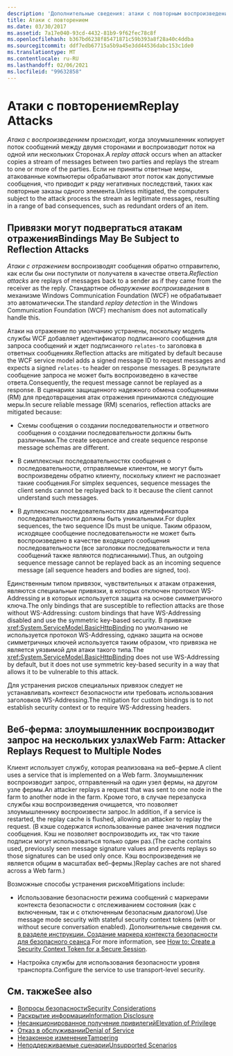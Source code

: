 ```yaml
---
description: 'Дополнительные сведения: атаки с повторным воспроизведением'
title: Атаки с повторением
ms.date: 03/30/2017
ms.assetid: 7a17e040-93cd-4432-81b9-9f62fec78c8f
ms.openlocfilehash: b367bd6238f85471871c59b393a8f28a40c4ddba
ms.sourcegitcommit: ddf7edb67715a5b9a45e3dd44536dabc153c1de0
ms.translationtype: MT
ms.contentlocale: ru-RU
ms.lasthandoff: 02/06/2021
ms.locfileid: "99632858"
---
```

# <a name="replay-attacks"></a><span data-ttu-id="c3a2e-103">Атаки с повторением</span><span class="sxs-lookup"><span data-stu-id="c3a2e-103">Replay Attacks</span></span>

<span data-ttu-id="c3a2e-104">*Атака с воспроизведением* происходит, когда злоумышленник копирует поток сообщений между двумя сторонами и воспроизводит поток на одной или нескольких Сторонах.</span><span class="sxs-lookup"><span data-stu-id="c3a2e-104">A *replay attack* occurs when an attacker copies a stream of messages between two parties and replays the stream to one or more of the parties.</span></span> <span data-ttu-id="c3a2e-105">Если не приняты ответные меры, атакованные компьютеры обрабатывают этот поток как допустимые сообщения, что приводит к ряду негативных последствий, таких как повторные заказы одного элемента.</span><span class="sxs-lookup"><span data-stu-id="c3a2e-105">Unless mitigated, the computers subject to the attack process the stream as legitimate messages, resulting in a range of bad consequences, such as redundant orders of an item.</span></span>  
  
## <a name="bindings-may-be-subject-to-reflection-attacks"></a><span data-ttu-id="c3a2e-106">Привязки могут подвергаться атакам отражения</span><span class="sxs-lookup"><span data-stu-id="c3a2e-106">Bindings May Be Subject to Reflection Attacks</span></span>  

 <span data-ttu-id="c3a2e-107">*Атаки с отражением* воспроизводят сообщения обратно отправителю, как если бы они поступили от получателя в качестве ответа.</span><span class="sxs-lookup"><span data-stu-id="c3a2e-107">*Reflection attacks* are replays of messages back to a sender as if they came from the receiver as the reply.</span></span> <span data-ttu-id="c3a2e-108">Стандартное *обнаружение воспроизведения* в механизме Windows Communication Foundation (WCF) не обрабатывает это автоматически.</span><span class="sxs-lookup"><span data-stu-id="c3a2e-108">The standard *replay detection* in the Windows Communication Foundation (WCF) mechanism does not automatically handle this.</span></span>  
  
 <span data-ttu-id="c3a2e-109">Атаки на отражение по умолчанию устранены, поскольку модель службы WCF добавляет идентификатор подписанного сообщения для запроса сообщений и ждет подписанного `relates-to` заголовка в ответных сообщениях.</span><span class="sxs-lookup"><span data-stu-id="c3a2e-109">Reflection attacks are mitigated by default because the WCF service model adds a signed message ID to request messages and expects a signed `relates-to` header on response messages.</span></span> <span data-ttu-id="c3a2e-110">В результате сообщение запроса не может быть воспроизведено в качестве ответа.</span><span class="sxs-lookup"><span data-stu-id="c3a2e-110">Consequently, the request message cannot be replayed as a response.</span></span> <span data-ttu-id="c3a2e-111">В сценариях защищенного надежного обмена сообщениями (RM) для предотвращения атак отражения принимаются следующие меры.</span><span class="sxs-lookup"><span data-stu-id="c3a2e-111">In secure reliable message (RM) scenarios, reflection attacks are mitigated because:</span></span>  
  
- <span data-ttu-id="c3a2e-112">Схемы сообщения о создании последовательности и ответного сообщения о создании последовательности должны быть различными.</span><span class="sxs-lookup"><span data-stu-id="c3a2e-112">The create sequence and create sequence response message schemas are different.</span></span>  
  
- <span data-ttu-id="c3a2e-113">В симплексных последовательностях сообщения о последовательности, отправляемые клиентом, не могут быть воспроизведены обратно клиенту, поскольку клиент не распознает такие сообщения.</span><span class="sxs-lookup"><span data-stu-id="c3a2e-113">For simplex sequences, sequence messages the client sends cannot be replayed back to it because the client cannot understand such messages.</span></span>  
  
- <span data-ttu-id="c3a2e-114">В дуплексных последовательностях два идентификатора последовательности должны быть уникальными.</span><span class="sxs-lookup"><span data-stu-id="c3a2e-114">For duplex sequences, the two sequence IDs must be unique.</span></span> <span data-ttu-id="c3a2e-115">Таким образом, исходящее сообщение последовательности не может быть воспроизведено в качестве входящего сообщения последовательности (все заголовки последовательности и тела сообщений также являются подписанными).</span><span class="sxs-lookup"><span data-stu-id="c3a2e-115">Thus, an outgoing sequence message cannot be replayed back as an incoming sequence message (all sequence headers and bodies are signed, too).</span></span>  
  
 <span data-ttu-id="c3a2e-116">Единственным типом привязок, чувствительных к атакам отражения, являются специальные привязки, в которых отключен протокол WS-Addressing и в которых используется защита на основе симметричного ключа.</span><span class="sxs-lookup"><span data-stu-id="c3a2e-116">The only bindings that are susceptible to reflection attacks are those without WS-Addressing: custom bindings that have WS-Addressing disabled and use the symmetric key-based security.</span></span> <span data-ttu-id="c3a2e-117">В привязке <xref:System.ServiceModel.BasicHttpBinding> по умолчанию не используется протокол WS-Addressing, однако защита на основе симметричных ключей используется таким образом, что привязка не является уязвимой для атаки такого типа.</span><span class="sxs-lookup"><span data-stu-id="c3a2e-117">The <xref:System.ServiceModel.BasicHttpBinding> does not use WS-Addressing by default, but it does not use symmetric key-based security in a way that allows it to be vulnerable to this attack.</span></span>  
  
 <span data-ttu-id="c3a2e-118">Для устранения рисков специальных привязок следует не устанавливать контекст безопасности или требовать использования заголовков WS-Addressing.</span><span class="sxs-lookup"><span data-stu-id="c3a2e-118">The mitigation for custom bindings is to not establish security context or to require WS-Addressing headers.</span></span>  
  
## <a name="web-farm-attacker-replays-request-to-multiple-nodes"></a><span data-ttu-id="c3a2e-119">Веб-ферма: злоумышленник воспроизводит запрос на нескольких узлах</span><span class="sxs-lookup"><span data-stu-id="c3a2e-119">Web Farm: Attacker Replays Request to Multiple Nodes</span></span>  

 <span data-ttu-id="c3a2e-120">Клиент использует службу, которая реализована на веб-ферме.</span><span class="sxs-lookup"><span data-stu-id="c3a2e-120">A client uses a service that is implemented on a Web farm.</span></span> <span data-ttu-id="c3a2e-121">Злоумышленник воспроизводит запрос, отправленный на один узел фермы, на другом узле фермы.</span><span class="sxs-lookup"><span data-stu-id="c3a2e-121">An attacker replays a request that was sent to one node in the farm to another node in the farm.</span></span> <span data-ttu-id="c3a2e-122">Кроме того, в случае перезапуска службы кэш воспроизведения очищается, что позволяет злоумышленнику воспроизвести запрос.</span><span class="sxs-lookup"><span data-stu-id="c3a2e-122">In addition, if a service is restarted, the replay cache is flushed, allowing an attacker to replay the request.</span></span> <span data-ttu-id="c3a2e-123">(В кэше содержатся использованные ранее значения подписи сообщения. Кэш не позволяет воспроизводить их, так что такие подписи могут использоваться только один раз.</span><span class="sxs-lookup"><span data-stu-id="c3a2e-123">(The cache contains used, previously seen message signature values and prevents replays so those signatures can be used only once.</span></span> <span data-ttu-id="c3a2e-124">Кэш воспроизведения не является общим в масштабах веб-фермы.)</span><span class="sxs-lookup"><span data-stu-id="c3a2e-124">Replay caches are not shared across a Web farm.)</span></span>  
  
 <span data-ttu-id="c3a2e-125">Возможные способы устранения рисков</span><span class="sxs-lookup"><span data-stu-id="c3a2e-125">Mitigations include:</span></span>  
  
- <span data-ttu-id="c3a2e-126">Использование безопасности режима сообщений с маркерами контекста безопасности с отслеживанием состояния (как с включенным, так и с отключенным безопасным диалогом).</span><span class="sxs-lookup"><span data-stu-id="c3a2e-126">Use message mode security with stateful security context tokens (with or without secure conversation enabled).</span></span> <span data-ttu-id="c3a2e-127">Дополнительные сведения см. [в разделе инструкции. Создание маркера контекста безопасности для безопасного сеанса](how-to-create-a-security-context-token-for-a-secure-session.md).</span><span class="sxs-lookup"><span data-stu-id="c3a2e-127">For more information, see [How to: Create a Security Context Token for a Secure Session](how-to-create-a-security-context-token-for-a-secure-session.md).</span></span>  
  
- <span data-ttu-id="c3a2e-128">Настройка службы для использования безопасности уровня транспорта.</span><span class="sxs-lookup"><span data-stu-id="c3a2e-128">Configure the service to use transport-level security.</span></span>  
  
## <a name="see-also"></a><span data-ttu-id="c3a2e-129">См. также</span><span class="sxs-lookup"><span data-stu-id="c3a2e-129">See also</span></span>

- [<span data-ttu-id="c3a2e-130">Вопросы безопасности</span><span class="sxs-lookup"><span data-stu-id="c3a2e-130">Security Considerations</span></span>](security-considerations-in-wcf.md)
- [<span data-ttu-id="c3a2e-131">Раскрытие информации</span><span class="sxs-lookup"><span data-stu-id="c3a2e-131">Information Disclosure</span></span>](information-disclosure.md)
- [<span data-ttu-id="c3a2e-132">Несанкционированное получение привилегий</span><span class="sxs-lookup"><span data-stu-id="c3a2e-132">Elevation of Privilege</span></span>](elevation-of-privilege.md)
- [<span data-ttu-id="c3a2e-133">Отказ в обслуживании</span><span class="sxs-lookup"><span data-stu-id="c3a2e-133">Denial of Service</span></span>](denial-of-service.md)
- [<span data-ttu-id="c3a2e-134">Незаконное изменение</span><span class="sxs-lookup"><span data-stu-id="c3a2e-134">Tampering</span></span>](tampering.md)
- [<span data-ttu-id="c3a2e-135">Неподдерживаемые сценарии</span><span class="sxs-lookup"><span data-stu-id="c3a2e-135">Unsupported Scenarios</span></span>](unsupported-scenarios.md)
